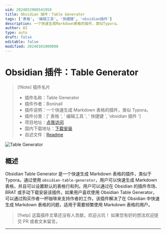 ```yaml
---
uid: 2024052908541958
title: Obsidian 插件：Table Generator
tags: ['表格', '编辑工具', '快捷键', 'obsidian插件']
description: 一个快速生成Markdown表格的插件，类似Typora。
author: AI
type: auto
draft: false
editable: false
modified: 20240101000000
---
```


# Obsidian 插件：Table Generator

> [!Note] 插件名片
> - 插件名称：Table Generator
> - 插件作者：Boninall
> - 插件说明：一个快速生成 Markdown 表格的插件，类似 Typora。
> - 插件分类：[' 表格 ', ' 编辑工具 ', ' 快捷键 ', 'obsidian 插件 ']
> - 项目地址：[点我访问](https://github.com/Quorafind/Obsidian-Table-Generator)
> - 国内下载地址：[下载安装](https://pkmer.cn/products/plugin/pluginMarket/?obsidian-table-generator)
> - 自述文件：[Readme](https://ghproxy.net/https://raw.githubusercontent.com/Quorafind/Obsidian-Table-Generator/master/README.md)

![Table Generator](https://cdn.pkmer.cn/covers/obsidian-table-generator.gif!pkmer)

## 概述

Obsidian Table Generator 是一个快速生成 Markdown 表格的插件，类似于 Typora。通过使用 `obsidian-table-generator`，用户可以快速生成 Markdown 表格，并且可以设置默认的表格行和列。用户可以通过在 Obsidian 的插件市场、BRAT 或手动下载安装该插件。如果用户喜欢使用 Obsidian Table Generator，可以通过购买作者一杯咖啡来支持作者的工作。该插件解决了在 Obsidian 中快速生成 Markdown 表格的问题，适用于需要频繁使用 Markdown 表格的用户。

> [!help]
> 这篇插件文章还没有人贡献，欢迎占坑！
> 如果您有好的想法欢迎提交 PR 或者文末留言。

---




